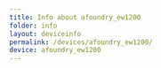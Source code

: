 ```yaml
---
title: Info about afoundry_ew1200
folder: info
layout: deviceinfo
permalink: /devices/afoundry_ew1200/
device: afoundry_ew1200
---
```

